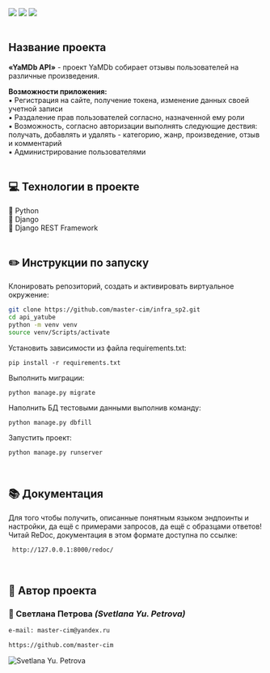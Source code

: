 ![](https://img.shields.io/badge/Python-3.7.5-blue) 
![](https://img.shields.io/badge/Django-2.2.16-green)
![](https://img.shields.io/badge/DjangoRestFramework-3.12.4-red)
<br><br>
## Название проекта
**«YaMDb API»** - проект YaMDb собирает отзывы пользователей на различные произведения.

**Возможности приложения:**<br>
:black_small_square: Регистрация на сайте, получение токена, изменение данных своей учетной записи<br>
:black_small_square: Раздаление прав пользователей согласно, назначенной ему роли<br>
:black_small_square: Возможность, согласно авторизации выполнять следующие дествия: получать, добавлять и удалять - категорию, жанр, произведение, отзыв и комментарий<br>
:black_small_square: Администрирование пользователями<br><br>


## :computer: Технологии в проекте

:small_blue_diamond: Python <br>
:small_blue_diamond: Django <br>
:small_blue_diamond: Django REST Framework <br><br>


## :pencil2: Инструкции по запуску

Клонировать репозиторий, создать и активировать виртуальное окружение:

```sh
git clone https://github.com/master-cim/infra_sp2.git
cd api_yatube
python -m venv venv
source venv/Scripts/activate
```

Установить зависимости из файла requirements.txt:

```
pip install -r requirements.txt
```

Выполнить миграции:

```
python manage.py migrate
```

Наполнить БД тестовыми данными выполнив команду:

```
python manage.py dbfill
```

Запустить проект:

```
python manage.py runserver
```

<br>

## :books: Документация
Для того чтобы получить, описанные понятным языком эндпоинты и настройки, да ещё с примерами запросов, да ещё с образцами ответов!
Читай ReDoc, документация в этом формате доступна по ссылке:

```html
 http://127.0.0.1:8000/redoc/
```

<br>

## :bust_in_silhouette: Автор проекта 
### :small_orange_diamond: Светлана  Петрова _(Svetlana Yu. Petrova)_
```html
e-mail: master-cim@yandex.ru
```
```html
https://github.com/master-cim
```
![Svetlana Yu. Petrova](https://scontent-iev1-1.xx.fbcdn.net/v/t1.6435-9/p206x206/101204812_2968762206526462_4647695449438814208_n.jpg?_nc_cat=102&ccb=1-5&_nc_sid=da31f3&_nc_ohc=HlW3XVYBr3MAX8bhEGi&_nc_ht=scontent-iev1-1.xx&oh=00_AT-SmL9NzrKGJR1Omw4dt7rbXW-NNr_pcrXXOTM0V5fMuQ&oe=62086683 "Svetlana Yu. Petrova")
